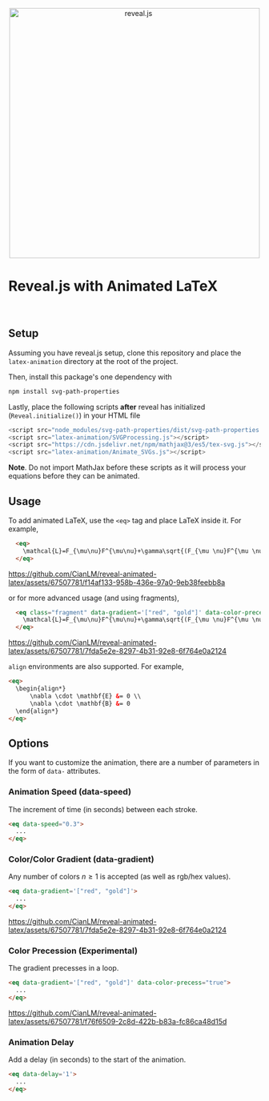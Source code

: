 <p align="center">
  <a href="https://revealjs.com">
  <img src="https://hakim-static.s3.amazonaws.com/reveal-js/logo/v1/reveal-black-text-sticker.png" alt="reveal.js" width="500">
  </a>
  <br><h1>Reveal.js with Animated LaTeX</h1><br>
</p>

## Setup

Assuming you have reveal.js setup, clone this repository and place the `latex-animation` directory at the root of the project.

Then, install this package's one dependency with
```bash
npm install svg-path-properties
```

Lastly, place the following scripts **after** reveal has initialized (`Reveal.initialize()`) in your HTML file
```js
<script src="node_modules/svg-path-properties/dist/svg-path-properties.min.js"></script>
<script src="latex-animation/SVGProcessing.js"></script>
<script src="https://cdn.jsdelivr.net/npm/mathjax@3/es5/tex-svg.js"></script>
<script src="latex-animation/Animate_SVGs.js"></script>
```
**Note**. Do not import MathJax before these scripts as it will process your equations before they can be animated. 

## Usage

To add animated LaTeX, use the `<eq>` tag and place LaTeX inside it. For example,
```HTML
  <eq>
    \mathcal{L}=F_{\mu\nu}F^{\mu\nu}+\gamma\sqrt{(F_{\mu \nu}F^{\mu \nu})^2+(F_{\mu\nu}\tilde{F}^{\mu\nu})^2}
  </eq>
```
<!-- [Standard Animation](https://github.com/CianLM/reveal-animated-latex/assets/67507781/8f5634a2-5b8d-45ad-9a60-411369e472e2.mp4) -->

https://github.com/CianLM/reveal-animated-latex/assets/67507781/f14af133-958b-436e-97a0-9eb38feebb8a


or for more advanced usage (and using fragments),
```HTML
  <eq class="fragment" data-gradient='["red", "gold"]' data-color-precess="true">
    \mathcal{L}=F_{\mu\nu}F^{\mu\nu}+\gamma\sqrt{(F_{\mu \nu}F^{\mu \nu})^2+(F_{\mu\nu}\tilde{F}^{\mu\nu})^2}
  </eq>
```
<!-- [Red to Gold Gradient](https://github.com/CianLM/reveal-animated-latex/assets/67507781/5341c369-f355-4b36-a0ec-964c1618cc9f.mp4) -->


https://github.com/CianLM/reveal-animated-latex/assets/67507781/7fda5e2e-8297-4b31-92e8-6f764e0a2124


`align` environments are also supported. For example,
```HTML
<eq>
  \begin{align*}
      \nabla \cdot \mathbf{E} &= 0 \\
      \nabla \cdot \mathbf{B} &= 0
  \end{align*}
</eq>
```


## Options
If you want to customize the animation, there are a number of parameters in the form of `data-` attributes.

### Animation Speed (data-speed)
The increment of time (in seconds) between each stroke.
```HTML
<eq data-speed="0.3">
  ...
</eq>
```

### Color/Color Gradient (data-gradient)

Any number of colors $n \geq 1$ is accepted (as well as rgb/hex values).
```HTML
<eq data-gradient='["red", "gold"]'>
  ...
</eq>
```
<!-- [Red to Gold Gradient](https://github.com/CianLM/reveal-animated-latex/assets/67507781/5341c369-f355-4b36-a0ec-964c1618cc9f.mp4) -->


https://github.com/CianLM/reveal-animated-latex/assets/67507781/7fda5e2e-8297-4b31-92e8-6f764e0a2124


### Color Precession (Experimental)
The gradient precesses in a loop.
```HTML
<eq data-gradient='["red", "gold"]' data-color-precess="true">
  ...
</eq>
```
<!-- [Colour Precession](https://github.com/CianLM/reveal-animated-latex/assets/67507781/274938c1-8ab2-49ad-a346-c5feb64d0bf8.mp4) -->


https://github.com/CianLM/reveal-animated-latex/assets/67507781/f76f6509-2c8d-422b-b83a-fc86ca48d15d



### Animation Delay
Add a delay (in seconds) to the start of the animation.
```HTML
<eq data-delay='1'>
  ...
</eq>
```

